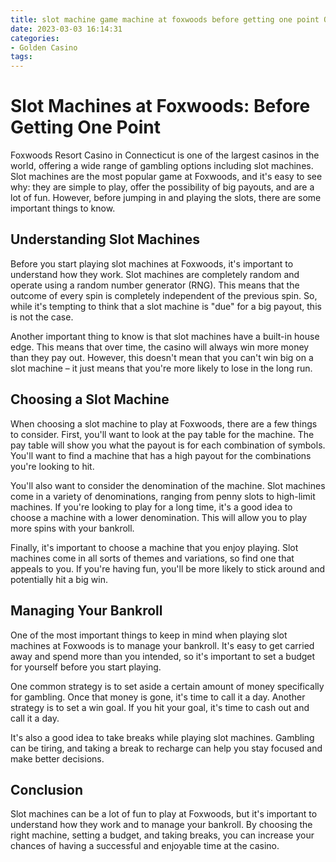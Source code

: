 ```yaml
---
title: slot machine game machine at foxwoods before getting one point Online Games
date: 2023-03-03 16:14:31
categories:
- Golden Casino
tags:
---
```

# Slot Machines at Foxwoods: Before Getting One Point

Foxwoods Resort Casino in Connecticut is one of the largest casinos in the world, offering a wide range of gambling options including slot machines. Slot machines are the most popular game at Foxwoods, and it's easy to see why: they are simple to play, offer the possibility of big payouts, and are a lot of fun. However, before jumping in and playing the slots, there are some important things to know.

## Understanding Slot Machines

Before you start playing slot machines at Foxwoods, it's important to understand how they work. Slot machines are completely random and operate using a random number generator (RNG). This means that the outcome of every spin is completely independent of the previous spin. So, while it's tempting to think that a slot machine is "due" for a big payout, this is not the case. 

Another important thing to know is that slot machines have a built-in house edge. This means that over time, the casino will always win more money than they pay out. However, this doesn't mean that you can't win big on a slot machine – it just means that you're more likely to lose in the long run.

## Choosing a Slot Machine

When choosing a slot machine to play at Foxwoods, there are a few things to consider. First, you'll want to look at the pay table for the machine. The pay table will show you what the payout is for each combination of symbols. You'll want to find a machine that has a high payout for the combinations you're looking to hit. 

You'll also want to consider the denomination of the machine. Slot machines come in a variety of denominations, ranging from penny slots to high-limit machines. If you're looking to play for a long time, it's a good idea to choose a machine with a lower denomination. This will allow you to play more spins with your bankroll. 

Finally, it's important to choose a machine that you enjoy playing. Slot machines come in all sorts of themes and variations, so find one that appeals to you. If you're having fun, you'll be more likely to stick around and potentially hit a big win.

## Managing Your Bankroll

One of the most important things to keep in mind when playing slot machines at Foxwoods is to manage your bankroll. It's easy to get carried away and spend more than you intended, so it's important to set a budget for yourself before you start playing. 

One common strategy is to set aside a certain amount of money specifically for gambling. Once that money is gone, it's time to call it a day. Another strategy is to set a win goal. If you hit your goal, it's time to cash out and call it a day. 

It's also a good idea to take breaks while playing slot machines. Gambling can be tiring, and taking a break to recharge can help you stay focused and make better decisions.

## Conclusion

Slot machines can be a lot of fun to play at Foxwoods, but it's important to understand how they work and to manage your bankroll. By choosing the right machine, setting a budget, and taking breaks, you can increase your chances of having a successful and enjoyable time at the casino.